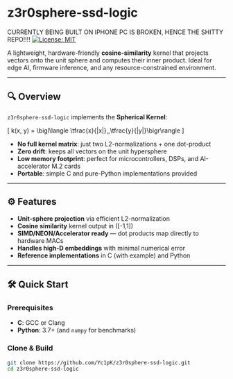 # z3r0sphere-ssd-logic
CURRENTLY BEING BUILT ON IPHONE PC IS BROKEN, HENCE THE SHITTY REPO!!!!
[![License: MIT](https://img.shields.io/badge/License-MIT-blue.svg)](LICENSE)

A lightweight, hardware-friendly **cosine-similarity** kernel that projects vectors onto the unit sphere and computes their inner product. Ideal for edge AI, firmware inference, and any resource-constrained environment.

---

## 🔍 Overview

`z3r0sphere-ssd-logic` implements the **Spherical Kernel**:

\[
k(x, y) = \bigl\langle \tfrac{x}{\|x\|},\,\tfrac{y}{\|y\|}\bigr\rangle
\]

- **No full kernel matrix**: just two L2-normalizations + one dot-product  
- **Zero drift**: keeps all vectors on the unit hypersphere  
- **Low memory footprint**: perfect for microcontrollers, DSPs, and AI-accelerator M.2 cards  
- **Portable**: simple C and pure-Python implementations provided  

---

## ⚙️ Features

- **Unit-sphere projection** via efficient L2-normalization  
- **Cosine similarity** kernel output in \([-1,1]\)  
- **SIMD/NEON/Accelerator ready** — dot products map directly to hardware MACs  
- **Handles high-D embeddings** with minimal numerical error  
- **Reference implementations** in C (with example) and Python  

---

## 🛠️ Quick Start

### Prerequisites

- **C**: GCC or Clang  
- **Python**: 3.7+ (and `numpy` for benchmarks)  

### Clone & Build

```bash
git clone https://github.com/Yc1pK/z3r0sphere-ssd-logic.git
cd z3r0sphere-ssd-logic
